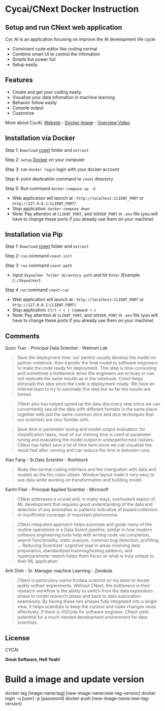 # Cycai/CNext Docker Instruction

## Setup and run CNext web application

Cyc AI is an application focusing on improve the AI development life cycle

-   Convinient code editor like coding normal
-   Combine smart UI to control the infomation
-   Simple but power full
-   Setup easily

## Features

-   Create and get your coding easily
-   Visualize your data infomation in machine learning
-   Behavior follow easily
-   Console output
-   Customize

More about CycAI.
[Website] - [Docker Image] - [Overview Video]

## Installation via Docker

Step 1: `Download` [cnext] folder and `extract`

Step 2: `setup` [Docker] on your computer

Step 3: run `docker login` login with your docker account

Step 4: point destination command to `cnext` directory

Step 5: Run command `docker-compose up -d`

-   Web application will launch at : `http://localhost:CLIENT_PORT` or `http://127.0.0.1:CLIENT_PORT/`
-   Stop application: `docker-compose down`
-   Note: Pay attention at `CLIENT_PORT`, and `SERVER_PORT` in `.env` file (you will have to change these ports if you already use them on your machine)

## Installation via Pip

Step 1: `Download` [cnext] folder and `extract`

Step 2: `run` command `cnext-init`

Step 3: `run` command `cnext-path`

-   Input `Skywalker folder directory path` and hit `Enter` (Example `C:/Skywalker`)

Step 4 `run` command `cnext-run`

-   Web application will launch at : `http://localhost:CLIENT_PORT` or `http://127.0.0.1:CLIENT_PORT/`
-   Stop application: `Ctrl + c | Command + c`
-   Note: Pay attention at `CLIENT_PORT`, and `SERVER_PORT` in `.env` file (you will have to change these ports if you already use them on your machine)

## Comments

Quoc Tran - Principal Data Scientist - Walmart Lab

> Save the deployment time: our sientist usually develop the model on python
> notebook, then transfer the final model to software engineers to make the code
> ready for deployment. This step is time-comuming and sometimes a bottleneck
> when the engineers are to busy or can not replicate the same results as in the notebook.
> Cnext helps eliminate this step since the code is deployment-ready.
> We have an internal team to try to automate this step but so far the results are limited.

> CNext also has helped speed up the data discovery step since we can conveniently
> see all the data with different formats in the same place together with just the same
> common slice and dice techniques that our scientists are very famiilar with.

> Save time in parameter tuning and model output evaluation: for classification tasks,
> most of our training time is used at parameter tuning and evaluating the model
> output in underperformed classes. CNext has heled save a lot of time here since
> we can visualize the result fast after running and can reduce the time in between runs.

Xian Fang - Sr.Data Scientist - Roofstock

> Realy like normal coding interface and the intergration with data and models as
> the firs class citizen. Window layout make it very easy to see data while working on
> transformation and building model

Karim Filali - Principal Applied Scientist - Microsoft

> CNext addresses a crucial and, in many ways, overlooked aspect of ML development
> that requires good understanding of the data and detection of any anomalies or patterns
> indicative of biased collection or insufficient coverage of important phenomena.

> CNext integrated approach helps automate and guide many of the routine operations in
> a Data Scient pipeline, similar in how modern software engineering tools help with
> writing code via completion, search functionality, static analysis, common bug detection, profilling, ...
> Reducing Scientists' cognitive load in areas involving data preparation, standardized trainning/testing
> patterns, and hyperparameter search helps them focus on what is truly unique to their ML application.

Anh Dinh - Sr. Manager machine Learning - Zendesk

> CNext is particulary useful fordata scientist on my team to iterate quikly ontheir experiments.
> Without CNext, the bottleneck in their research workflow is the ability to switch from the data
> exploration phase to model research phase and back to data exploration seamlessly. By having these two phases fully integrated into a single view, it helps scientists to keep the context and make changes more effectively. If there is
> VSCode for software engineer, CNext yield potentital for a much needed development environment for data scientists.

## License

CYCAI

**Great Software, Hell Yeah!**

[//]: # "These are reference links used in the body of this note and get stripped out when the markdown processor does its job. There is no need to format nicely because it shouldn't be seen. Thanks SO - http://stackoverflow.com/questions/4823468/store-comments-in-markdown-syntax"
[website]: https://cyc-ai.com/
[docker image]: https://hub.docker.com/r/cycai/cnext
[overview video]: https://youtu.be/5eWPkQIUfZw
[cnext]: https://drive.google.com/file/d/1aK0bq5sFVQufth3y66iP1by-gyIwH6t3
[docker]: https://www.docker.com/products/docker-desktop/

# Build a image and update version

docker tag [image-name:tag] [new-image-name:new-tag-version]
docker login -u [user] -p [password]
docker push [new-image-name:new-tag-version]
